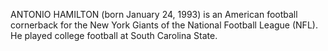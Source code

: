 ANTONIO HAMILTON (born January 24, 1993) is an American football cornerback for the New York Giants of the National Football League (NFL). He played college football at South Carolina State.
